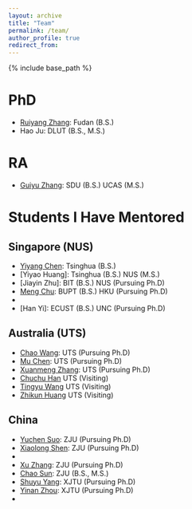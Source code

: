 ```yaml
---
layout: archive
title: "Team"
permalink: /team/
author_profile: true
redirect_from:
---
```


{% include base_path %}

# PhD

- [Ruiyang Zhang](https://ruiyang-061x.github.io/): Fudan (B.S.)
- Hao Ju: DLUT (B.S., M.S.) 

# RA

- [Guiyu Zhang](https://scholar.google.com/citations?user=NLPMoeAAAAAJ): SDU (B.S.) UCAS (M.S.)


# Students I Have Mentored
## Singapore (NUS)

- [Yiyang Chen](https://zdzheng.xyz/authors/Yiyang-Chen): Tsinghua (B.S.) 
- [Yiyao Huang]: Tsinghua (B.S.) NUS (M.S.)
- [Jiayin Zhu]: BIT (B.S.) NUS (Pursuing Ph.D)
- [Meng Chu](https://zdzheng.xyz/authors/Meng-Chu): BUPT (B.S.) HKU (Pursuing Ph.D)
- [Lidong Zeng]: DLUT (B.S.) 
- [Han Yi]: ECUST (B.S.) UNC (Pursuing Ph.D)

## Australia (UTS)
- [Chao Wang](https://zdzheng.xyz/authors/Chao-Wang): UTS (Pursuing Ph.D)
- [Mu Chen](https://zdzheng.xyz/authors/Mu-Chen): UTS (Pursuing Ph.D)
- [Xuanmeng Zhang](https://zdzheng.xyz/authors/Xuanmeng-Zhang): UTS (Pursuing Ph.D)
- [Chuchu Han](https://www.zdzheng.xyz/authors/Chuchu-Han) UTS (Visiting)
- [Tingyu Wang](https://www.zdzheng.xyz/authors/Tingyu-Wang) UTS (Visiting)
- [Zhikun Huang](https://zdzheng.xyz/authors/Zhikun-Huang) UTS (Visiting)

## China
- [Yuchen Suo](https://zdzheng.xyz/authors/Yucheng-Suo): ZJU (Pursuing Ph.D)
- [Xiaolong Shen](https://zdzheng.xyz/authors/Xiaolong-Shen): ZJU (Pursuing Ph.D)
- [Jinliang Liu]: ZJU (Pursuing Ph.D)
- [Xu Zhang](https://www.zdzheng.xyz/authors/Xu-Zhang): ZJU (Pursuing Ph.D)
- [Chao Sun](https://zdzheng.xyz/authors/Chao-Sun): ZJU (B.S., M.S.)
- [Shuyu Yang](https://zdzheng.xyz/authors/Shuyu-Yang): XJTU (Pursuing Ph.D)
- [Yinan Zhou](https://zdzheng.xyz/authors/Yinan-Zhou): XJTU (Pursuing Ph.D)
- [Lingyu Liu]: XJTU (Pursuing Ph.D)
